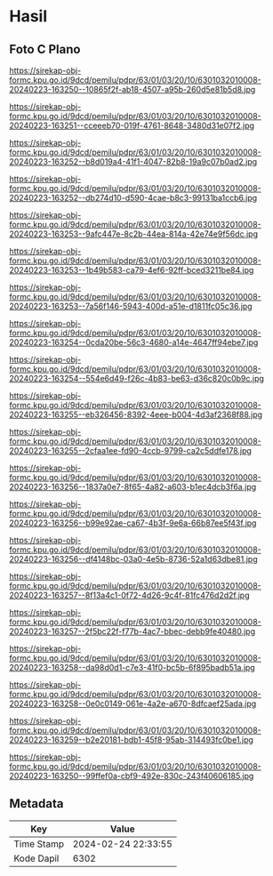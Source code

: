 # Hasil

## Foto C Plano

https://sirekap-obj-formc.kpu.go.id/9dcd/pemilu/pdpr/63/01/03/20/10/6301032010008-20240223-163250--10865f2f-ab18-4507-a95b-260d5e81b5d8.jpg

https://sirekap-obj-formc.kpu.go.id/9dcd/pemilu/pdpr/63/01/03/20/10/6301032010008-20240223-163251--cceeeb70-019f-4761-8648-3480d31e07f2.jpg

https://sirekap-obj-formc.kpu.go.id/9dcd/pemilu/pdpr/63/01/03/20/10/6301032010008-20240223-163252--b8d019a4-41f1-4047-82b8-19a9c07b0ad2.jpg

https://sirekap-obj-formc.kpu.go.id/9dcd/pemilu/pdpr/63/01/03/20/10/6301032010008-20240223-163252--db274d10-d590-4cae-b8c3-99131ba1ccb6.jpg

https://sirekap-obj-formc.kpu.go.id/9dcd/pemilu/pdpr/63/01/03/20/10/6301032010008-20240223-163253--9afc447e-8c2b-44ea-814a-42e74e9f56dc.jpg

https://sirekap-obj-formc.kpu.go.id/9dcd/pemilu/pdpr/63/01/03/20/10/6301032010008-20240223-163253--1b49b583-ca79-4ef6-92ff-bced3211be84.jpg

https://sirekap-obj-formc.kpu.go.id/9dcd/pemilu/pdpr/63/01/03/20/10/6301032010008-20240223-163253--7a56f146-5943-400d-a51e-d1811fc05c36.jpg

https://sirekap-obj-formc.kpu.go.id/9dcd/pemilu/pdpr/63/01/03/20/10/6301032010008-20240223-163254--0cda20be-56c3-4680-a14e-4647ff94ebe7.jpg

https://sirekap-obj-formc.kpu.go.id/9dcd/pemilu/pdpr/63/01/03/20/10/6301032010008-20240223-163254--554e6d49-f26c-4b83-be63-d36c820c0b9c.jpg

https://sirekap-obj-formc.kpu.go.id/9dcd/pemilu/pdpr/63/01/03/20/10/6301032010008-20240223-163255--eb326456-8392-4eee-b004-4d3af2368f88.jpg

https://sirekap-obj-formc.kpu.go.id/9dcd/pemilu/pdpr/63/01/03/20/10/6301032010008-20240223-163255--2cfaa1ee-fd90-4ccb-9799-ca2c5ddfe178.jpg

https://sirekap-obj-formc.kpu.go.id/9dcd/pemilu/pdpr/63/01/03/20/10/6301032010008-20240223-163256--1837a0e7-8f65-4a82-a603-b1ec4dcb3f6a.jpg

https://sirekap-obj-formc.kpu.go.id/9dcd/pemilu/pdpr/63/01/03/20/10/6301032010008-20240223-163256--b99e92ae-ca67-4b3f-9e6a-66b87ee5f43f.jpg

https://sirekap-obj-formc.kpu.go.id/9dcd/pemilu/pdpr/63/01/03/20/10/6301032010008-20240223-163256--df4148bc-03a0-4e5b-8736-52a1d63dbe81.jpg

https://sirekap-obj-formc.kpu.go.id/9dcd/pemilu/pdpr/63/01/03/20/10/6301032010008-20240223-163257--8f13a4c1-0f72-4d26-9c4f-81fc476d2d2f.jpg

https://sirekap-obj-formc.kpu.go.id/9dcd/pemilu/pdpr/63/01/03/20/10/6301032010008-20240223-163257--2f5bc22f-f77b-4ac7-bbec-debb9fe40480.jpg

https://sirekap-obj-formc.kpu.go.id/9dcd/pemilu/pdpr/63/01/03/20/10/6301032010008-20240223-163258--da98d0d1-c7e3-41f0-bc5b-6f895badb51a.jpg

https://sirekap-obj-formc.kpu.go.id/9dcd/pemilu/pdpr/63/01/03/20/10/6301032010008-20240223-163258--0e0c0149-061e-4a2e-a670-8dfcaef25ada.jpg

https://sirekap-obj-formc.kpu.go.id/9dcd/pemilu/pdpr/63/01/03/20/10/6301032010008-20240223-163259--b2e20181-bdb1-45f8-95ab-314493fc0be1.jpg

https://sirekap-obj-formc.kpu.go.id/9dcd/pemilu/pdpr/63/01/03/20/10/6301032010008-20240223-163250--99ffef0a-cbf9-492e-830c-243f40606185.jpg


## Metadata

| Key        | Value               |
| ---------- | ------------------- |
| Time Stamp | 2024-02-24 22:33:55 |
| Kode Dapil | 6302                |



